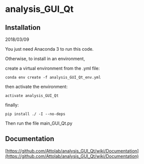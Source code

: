 # analysis_GUI_Qt

## Installation

2018/03/09

You just need Anaconda 3 to run this code.

Otherwise, to install in an environment,

create a virtual environment from the .yml file:
```
conda env create -f analysis_GUI_Qt_env.yml
```
then activate the environment:
```
activate analysis_GUI_Qt
```
finally:
```
pip install ./ -I --no-deps
```
Then run the file main_GUI_Qt.py

## Documentation

[https://github.com/Attolab/analysis_GUI_Qt/wiki/Documentation](https://github.com/Attolab/analysis_GUI_Qt/wiki/Documentation)
